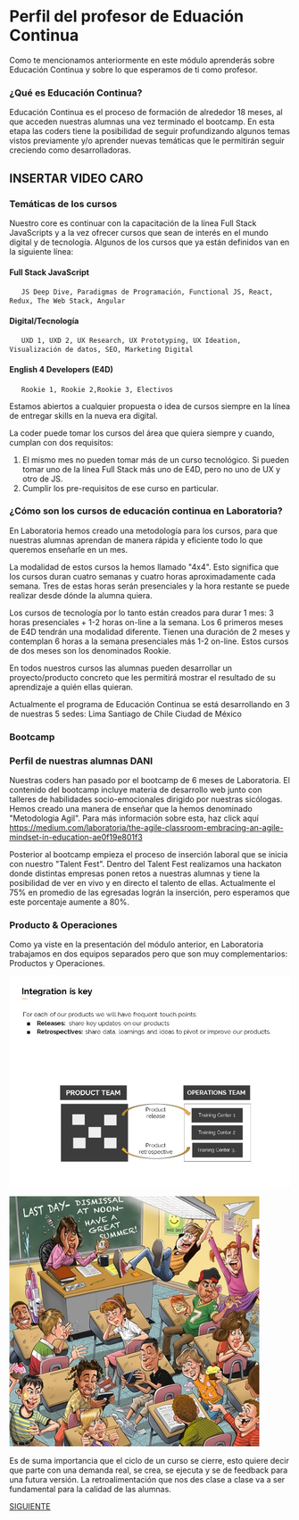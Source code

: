 
# Perfil del profesor de Eduación Continua

Como te mencionamos anteriormente en este módulo aprenderás sobre Educación Continua y sobre lo que esperamos de ti como profesor.


### ¿Qué es Educación Continua?

Educación Continua es el proceso de formación de alrededor 18 meses, al que acceden nuestras alumnas una vez terminado el bootcamp. En esta etapa las coders tiene la posibilidad de seguir profundizando algunos temas vistos previamente y/o aprender nuevas temáticas que le permitirán seguir creciendo como desarrolladoras.

## INSERTAR VIDEO CARO

### Temáticas de los cursos

Nuestro core es continuar con la capacitación de la línea Full Stack JavaScripts y a la vez ofrecer cursos que sean de interés en el mundo digital y de tecnología. Algunos de los cursos que ya están definidos van en la siguiente línea:

#### Full Stack JavaScript
       JS Deep Dive, Paradigmas de Programación, Functional JS, React, Redux, The Web Stack, Angular	

#### Digital/Tecnología 
       UXD 1, UXD 2, UX Research, UX Prototyping, UX Ideation, Visualización de datos, SEO, Marketing Digital
              
#### English 4 Developers (E4D)
       Rookie 1, Rookie 2,Rookie 3, Electivos

Estamos  abiertos a cualquier propuesta o idea de cursos siempre en la línea de entregar skills en la nueva era digital.

La coder puede tomar los cursos del área que quiera siempre y cuando, cumplan con dos requisitos:
1) El mismo mes no pueden tomar más de un curso tecnológico. Si pueden tomar uno de la línea Full Stack más uno de E4D, pero no uno de UX y otro de JS.
2) Cumplir los pre-requisitos de ese curso en particular.


### ¿Cómo son los cursos de educación continua en Laboratoria?

En Laboratoria hemos creado una metodología para los cursos, para que nuestras alumnas aprendan de manera rápida y eficiente todo lo que queremos enseñarle en un mes. 

La modalidad de estos cursos la hemos llamado "4x4". Esto significa que los cursos duran cuatro semanas y cuatro horas aproximadamente cada semana. Tres de estas horas serán presenciales y la hora restante se puede realizar desde dónde la alumna quiera. 

Los cursos de tecnología por lo tanto están creados para durar 1 mes: 3 horas presenciales + 1-2 horas on-line a la semana.
Los 6 primeros meses de E4D tendrán una modalidad diferente. Tienen una duración de 2 meses y contemplan 6 horas a la semana presenciales más 1-2 on-line. Estos cursos de dos meses son los denominados Rookie. 

En todos nuestros cursos las alumnas pueden desarrollar un proyecto/producto concreto que les permitirá mostrar el resultado de su aprendizaje a quién ellas quieran.

Actualmente el programa de Educación Continua se está desarrollando en 3 de nuestras 5 sedes: 
Lima 
Santiago de Chile
Ciudad de México


### Bootcamp


### Perfil de nuestras alumnas DANI

Nuestras coders han pasado por el bootcamp de 6 meses de Laboratoria. El contenido del bootcamp incluye materia de desarrollo web junto con talleres de habilidades socio-emocionales dirigido por nuestras sicólogas.
Hemos creado una manera de enseñar que la hemos denominado "Metodologia Agil". Para más información sobre esta, haz click aquí
https://medium.com/laboratoria/the-agile-classroom-embracing-an-agile-mindset-in-education-ae0f19e801f3

Posterior al bootcamp empieza el proceso de inserción laboral que se inicia con nuestro "Talent Fest". Dentro del Talent Fest realizamos una hackaton donde distintas empresas ponen retos a nuestras alumnas y tiene la posibilidad de ver en vivo y en directo el talento de ellas. Actualmente el 75% en promedio de las egresadas lográn la inserción, pero esperamos que este porcentaje aumente a 80%.

### Producto & Operaciones

Como ya viste en la presentación del módulo anterior, en Laboratoria trabajamos en dos equipos separados pero que son muy complementarios: Productos y Operaciones. 

![Feedback](janice.jpg)

![Caos clase](Class_chaos.jpg)

Es de suma importancia que el ciclo de un curso se cierre, esto quiere decir que parte con una demanda real, se crea, se ejecuta y se de feedback para una futura versión. La retroalimentación que nos des clase a clase va a ser fundamental para la calidad de las alumnas.

[SIGUIENTE](02-perfilprofesor.md)


